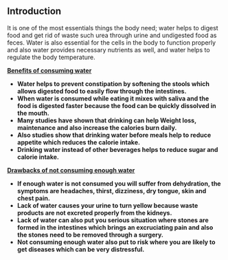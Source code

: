 ## Introduction

It is one of the most essentials things the body need; water helps to digest food and get rid of waste such urea through urine and undigested food as feces. Water is also essential for the cells in the body to function properly and also water provides necessary nutrients as well, and water helps to regulate the body temperature. 

<b><u> Benefits of consuming water</u>
<ul>
<li>	Water helps to prevent constipation by softening the stools which allows digested food to easily flow through the intestines.</li>
<li>	When water is consumed while eating it mixes with saliva and the food is digested faster because the food can be quickly dissolved in the mouth.</li>
<li>	Many studies have shown that drinking can help Weight loss, maintenance and also increase the calories burn daily. </li>
<li>	Also studies show that drinking water before meals help to reduce appetite which reduces the calorie intake.</li>
  <li>	Drinking water instead of other beverages helps to reduce sugar and calorie intake.</li>
  </ul>
  
<b><u>Drawbacks of not consuming enough water</u>
<ul>
<li>	If enough water is not consumed you will suffer from dehydration, the symptoms are headaches, thirst, dizziness, dry tongue, skin and chest pain.</li>
<li>Lack of water causes your urine to turn yellow because waste products are not excreted properly from the kidneys.</li>
<li>	Lack of water can also put you serious situation where stones are formed in the intestines which brings an excruciating pain and also the stones need to be removed through a surgery.</li>
<li>Not consuming enough water also put to risk where you are likely to get diseases which can be very distressful.</li>
<ul>

